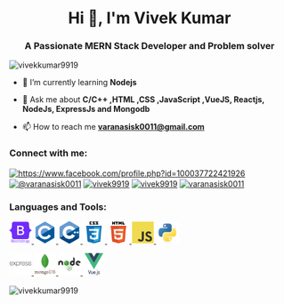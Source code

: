 

<!---
vivekkumar9919/vivekkumar9919 is a ✨ special ✨ repository because its `README.md` (this file) appears on your GitHub profile.
You can click the Preview link to take a look at your changes.
--->
<h1 align="center">Hi 👋, I'm Vivek Kumar</h1>
<h3 align="center">A Passionate MERN Stack Developer and Problem solver</h3>

<p align="left"> <img src="https://komarev.com/ghpvc/?username=vivekkumar9919&label=Profile%20views&color=0e75b6&style=flat" alt="vivekkumar9919" /> </p>

<!-- - 🔭 I’m currently working on [materialjam](http://materialjam187.epizy.com/) -->

- 🌱 I’m currently learning **Nodejs**

- 💬 Ask me about **C/C++ ,HTML ,CSS ,JavaScript ,VueJS, Reactjs, NodeJs, ExpressJs and Mongodb**

- 📫 How to reach me **varanasisk0011@gmail.com**

<h3 align="left">Connect with me:</h3>
<p align="left">
<a href="https://fb.com/https://www.facebook.com/profile.php?id=100037722421926" target="blank"><img align="center" src="https://raw.githubusercontent.com/rahuldkjain/github-profile-readme-generator/master/src/images/icons/Social/facebook.svg" alt="https://www.facebook.com/profile.php?id=100037722421926" height="30" width="40" /></a>
<a href="https://www.hackerrank.com/varanasisk0011" target="blank"><img align="center" src="https://raw.githubusercontent.com/rahuldkjain/github-profile-readme-generator/master/src/images/icons/Social/hackerrank.svg" alt="@varanasisk0011" height="30" width="40" /></a>
  <a href="https://www.codechef.com/users/vivek9919" target="blank"><img align="center" src="https://cdn.jsdelivr.net/npm/simple-icons@3.1.0/icons/codechef.svg" alt="vivek9919" height="30" width="40" /></a>
<a href="https://www.leetcode.com/vivek9919" target="blank"><img align="center" src="https://raw.githubusercontent.com/rahuldkjain/github-profile-readme-generator/master/src/images/icons/Social/leet-code.svg" alt="vivek9919" height="30" width="40" /></a>
<a href="https://auth.geeksforgeeks.org/user/varanasisk0011" target="blank"><img align="center" src="https://raw.githubusercontent.com/rahuldkjain/github-profile-readme-generator/master/src/images/icons/Social/geeks-for-geeks.svg" alt="varanasisk0011" height="30" width="40" /></a>
</p>

<h3 align="left">Languages and Tools:</h3>
<p align="left"> <a href="https://getbootstrap.com" target="_blank" rel="noreferrer"> <img src="https://raw.githubusercontent.com/devicons/devicon/master/icons/bootstrap/bootstrap-plain-wordmark.svg" alt="bootstrap" width="40" height="40"/> </a> <a href="https://www.cprogramming.com/" target="_blank" rel="noreferrer"> <img src="https://raw.githubusercontent.com/devicons/devicon/master/icons/c/c-original.svg" alt="c" width="40" height="40"/> </a> <a href="https://www.w3schools.com/cpp/" target="_blank" rel="noreferrer"> <img src="https://raw.githubusercontent.com/devicons/devicon/master/icons/cplusplus/cplusplus-original.svg" alt="cplusplus" width="40" height="40"/> </a> <a href="https://www.w3schools.com/css/" target="_blank" rel="noreferrer"> <img src="https://raw.githubusercontent.com/devicons/devicon/master/icons/css3/css3-original-wordmark.svg" alt="css3" width="40" height="40"/> </a> <a href="https://www.w3.org/html/" target="_blank" rel="noreferrer"> <img src="https://raw.githubusercontent.com/devicons/devicon/master/icons/html5/html5-original-wordmark.svg" alt="html5" width="40" height="40"/> </a> <a href="https://developer.mozilla.org/en-US/docs/Web/JavaScript" target="_blank" rel="noreferrer"> <img src="https://raw.githubusercontent.com/devicons/devicon/master/icons/javascript/javascript-original.svg" alt="javascript" width="40" height="40"/> </a> <a href="https://www.python.org" target="_blank" rel="noreferrer"> <img src="https://raw.githubusercontent.com/devicons/devicon/master/icons/python/python-original.svg" alt="python" width="40" height="40"/> </a>
<p align="left"> <a href="https://expressjs.com" target="_blank" rel="noreferrer"> <img src="https://raw.githubusercontent.com/devicons/devicon/master/icons/express/express-original-wordmark.svg" alt="express" width="40" height="40"/> </a> <a href="https://www.mongodb.com/" target="_blank" rel="noreferrer"> <img src="https://raw.githubusercontent.com/devicons/devicon/master/icons/mongodb/mongodb-original-wordmark.svg" alt="mongodb" width="40" height="40"/> </a> <a href="https://nodejs.org" target="_blank" rel="noreferrer"> <img src="https://raw.githubusercontent.com/devicons/devicon/master/icons/nodejs/nodejs-original-wordmark.svg" alt="nodejs" width="40" height="40"/> </a> <a href="https://vuejs.org/" target="_blank" rel="noreferrer"> <img src="https://raw.githubusercontent.com/devicons/devicon/master/icons/vuejs/vuejs-original-wordmark.svg" alt="vuejs" width="40" height="40"/> </a> </
</p>


<p><img align="center" src="https://github-readme-stats.vercel.app/api/top-langs?username=vivekkumar9919&show_icons=true&locale=en&layout=compact" alt="vivekkumar9919" /></p>
